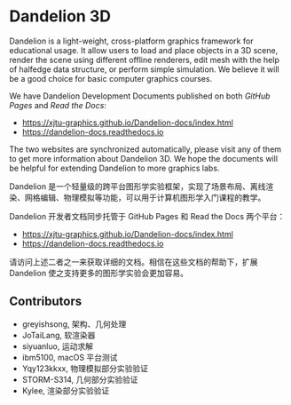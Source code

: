 # Dandelion 3D

Dandelion is a light-weight, cross-platform graphics framework for educational usage. It allow users to load and place objects in a 3D scene, render the scene using different offline renderers, edit mesh with the help of halfedge data structure, or perform simple simulation. We believe it will be a good choice for basic computer graphics courses.

We have Dandelion Development Documents published on both *GitHub Pages* and *Read the Docs*:

- https://xjtu-graphics.github.io/Dandelion-docs/index.html
- https://dandelion-docs.readthedocs.io

The two websites are synchronized automatically, please visit any of them to get more information about Dandelion 3D. We hope the documents will be helpful for extending Dandelion to more graphics labs.

Dandelion 是一个轻量级的跨平台图形学实验框架，实现了场景布局、离线渲染、网格编辑、物理模拟等功能，可以用于计算机图形学入门课程的教学。

Dandelion 开发者文档同步托管于 GitHub Pages 和 Read the Docs 两个平台：

- https://xjtu-graphics.github.io/Dandelion-docs/index.html
- https://dandelion-docs.readthedocs.io

请访问上述二者之一来获取详细的文档。相信在这些文档的帮助下，扩展 Dandelion 使之支持更多的图形学实验会更加容易。

## Contributors

- greyishsong, 架构、几何处理
- JoTaiLang, 软渲染器
- siyuanluo, 运动求解
- ibm5100, macOS 平台测试
- Yqy123kkxx, 物理模拟部分实验验证
- STORM-S314, 几何部分实验验证
- Kylee, 渲染部分实验验证
